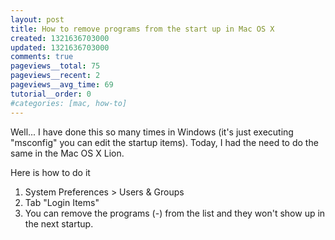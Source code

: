 ```yaml
---
layout: post
title: How to remove programs from the start up in Mac OS X
created: 1321636703000
updated: 1321636703000
comments: true
pageviews__total: 75
pageviews__recent: 2
pageviews__avg_time: 69
tutorial__order: 0
#categories: [mac, how-to]
---
```

<p>Well... I have done this so many times in Windows (it&#39;s just executing &quot;msconfig&quot; you can edit the startup items).&nbsp;Today, I had the need to do the same in the Mac OS X Lion.</p>
<!--More-->

<p>Here is how to do it</p>
<ol>
	<li>
		System Preferences &gt; Users &amp; Groups</li>
	<li>
		Tab &quot;Login Items&quot;</li>
	<li>
		You can remove the programs (-) from the list and they won&#39;t show up in the next startup.</li>
</ol>
<p>
<!-- <img alt="Login Items Mac" src="http://adrianmejiarosario.com/sites/default/files/loginItems.png" style="width: 669px; height: 501px; " /> -->
</p>
<p>&nbsp;</p>

